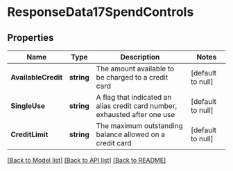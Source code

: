 # ResponseData17SpendControls

## Properties
Name | Type | Description | Notes
------------ | ------------- | ------------- | -------------
**AvailableCredit** | **string** | The amount available to be charged to a credit card | [default to null]
**SingleUse** | **string** | A flag that indicated an alias credit card number, exhausted after one use | [default to null]
**CreditLimit** | **string** | The maximum outstanding balance allowed on a credit card | [default to null]

[[Back to Model list]](../README.md#documentation-for-models) [[Back to API list]](../README.md#documentation-for-api-endpoints) [[Back to README]](../README.md)

